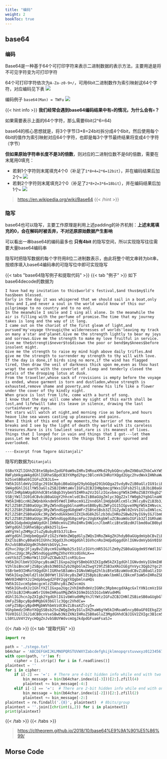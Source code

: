 ```yaml
---
title: "编码" 
weight: 2
bookToc: true
---
```


## base64

### 编码

Base64是一种基于64个可打印字符来表示二进制数据的表示方法，主要用途是将不可见字符变为可打印字符

64个可打印字符依次为`A-Za-z0-9+/`，可用6bit二进制数作为索引映射这64个字符，对应编码见下表
![](/data/image/base64_table.jpg)

编码例子
`base64(Man) = TWFu`
![](/data/image/base64_example.jpg)

{{< hint info >}}
**我们经常会遇到base64编码结果中有`=`的情况，为什么会有`=`？**

如果需要表示上面的64个字符，那么需要6bit(2^6=64)

base64的核心思想就是，将3个字节(3*8=24bit)拆分成4个6bit，然后使用每个6bit的值作为索引映射对应64个字符，也即是每3个字节最终结果将变成4个字符（字节）

**但如果原始字符串长度不是3的倍数**，则对应的二进制位数不是6的倍数，需要在末尾用0填充：
- 若剩1个字符则末尾填充4个0（补足了`1*8+4=2*6=12bit`），并在编码结果后加2个`=`
![](/data/image/base64_padding_1.jpg)
- 若剩2个字符则末尾填充2个0（补足了`2*8+2=3*6=18bit`），并在编码结果后加1个`=`
![](/data/image/base64_padding_2.jpg)

> https://en.wikipedia.org/wiki/Base64
{{< /hint >}}

### 隐写

base64也可以隐写，主要工作原理是利用上述padding的补齐机制：**上述末尾填充的0，会在解码时被丢弃，不对还原原始数据产生影响**

可以看出一串base64的编码最多也 **只有4bit** 的隐写空间，所以实现隐写往往需要大量base64编码串

隐写时把隐写数据的每个字符用8位二进制数表示，由此将整个明文串转为bit串，按顺序填入base64编码串的可隐写位中即可实现隐写

{{< tabs "base64隐写例子和提取代码" >}}
{{< tab "例子" >}}
如下base64decode的数据为
```
I have had my invitation to this$world's festival,$and thus$my$life has$been blessed.
Early in the day it was whispered that we should sail in a boat,only thou and I,and never a soul in the world would know of this our pilgrimage to no country and to no end.
In the meanwhile I smile and I sing all alone. In the meanwhile the air is filling with the perfume of promise.The time that my journey takes is long and the way of it long.
I came out on the chariot of the first gleam of light,and pursued'my'voyage througiçthe wildernesses of worlds'leaving my track on many a'star and'planet.Give me the strength lightly to bear my joys and sorrows.Give me the strength to make my love fruitful in service.
Give me the$strengti$never$to$disown the poor or bend$my$knees$before insolent might.
Give me the strength to raise my mind high above daily trifles.And give me the strength to surrender my strength to thy will with love.
If the day is done,if birds sing no more,if the wind has flagged tired, then draw the veil of darkness thick upon me,even as thou hast wrapt the earth with the coverlet of sleep and tenderly closed the petals of the drooping lotus at dusk.
From the traveller,whose sack of rrovisions is empty before the voyage is ended, whose garment is torn and dustladen,whose strength is exhausted,remove shame and poverty,and renew his life like a flower under the cover of thy kindly night.
When grace is lost from life, come with a burst of song.
I know that the day will come when my sight of this earth shall be lost,and life%will take its leave in silence, drawing the last curtain%over my eyes.
Yet stars will watch at night,and morning rise as before,and hours heave like sea waves casting up pleasures and pains.
When I think of this end of my moments,the barrier of the moments breaks and I see by the light of death thy world with its careless treasures.Rare is its lowliest seat,rare is its meanest of lives.
Things that I longed for in vain and things that I got---let them pass.Let me but truly possess the things that I ever spurned and overlooked.

----Excerpt from Tagore &Gitanjali"
```
隐写的数据为`Gitanjali`
```
SSBoYXZlIGhhZCBteSBpbnZpdGF0aW9uIHRvIHRoaXMkd29ybGQncyBmZXN0aXZhbCwkYW5kIHRodXMkbXkkbGlmZSBoYXMkYmVlbiBibGVzc2VkLk==
RWFybHkgaW4gdGhlIGRheSBpdCB3YXMgd2hpc3BlcmVkIHRoYXQgd2Ugc2hvdWxkIHNhaWwgaW4gYSBib2F0LH==
b25seSB0aG91IGFuZCBJLG==
YW5kIG5ldmVyIGEgc291bCBpbiB0aGUgd29ybGQgd291bGQga25vdyBvZiB0aGlzIG91ciBwaWxncmltYWdlIHRvIG5vIGNvdW50cnkgYW5kIHRvIG5vIGVuZC6=
SW4gdGhlIG1lYW53aGlsZSBJIHNtaWxlIGFuZCBJIHNpbmcgYWxsIGFsb25lLiBJbiB0aGUgbWVhbndoaWxlIHRoZSBhaXIgaXMgZmlsbGluZyB3aXRoIHRoZSBwZXJmdW1lIG9mIHByb21pc2Uu
VGhlIHRpbWUgdGhhdCBteSBqb3VybmV5IHRha2VzIGlzIGxvbmcgYW5kIHRoZSB3YXkgb2YgaXQgbG9uZy5=
SSBjYW1lIG91dCBvbiB0aGUgY2hhcmlvdCBvZiB0aGUgZmlyc3QgZ2xlYW0gb2YgbGlnaHQs
YW5kIHB1cnN1ZWQnbXkndm95YWdlIHRocm91Z2nndGhlIHdpbGRlcm5lc3NlcyBvZiB3b3JsZHMnbGVhdmluZyBteSB0cmFjayBvbiBtYW55IGEnc3RhciBhbmQncGxhbmV0Ln==
R2l2ZSBtZSB0aGUgc3RyZW5ndGggbGlnaHRseSB0byBiZWFyIG15IGpveXMgYW5kIHNvcnJvd3Mu
R2l2ZSBtZSB0aGUgc3RyZW5ndGggdG8gbWFrZSBteSBsb3ZlIGZydWl0ZnVsIGluIHNlcnZpY2Uu
R2l2ZSBtZSB0aGUkc3RyZW5ndGkkbmV2ZXIkdG8kZGlzb3duIHRoZSBwb29yIG9yIGJlbmQkbXkka25lZXMkYmVmb3JlIGluc29sZW50IG1pZ2h0Lk==
R2l2ZSBtZSB0aGUgc3RyZW5ndGggdG8gcmFpc2UgbXkgbWluZCBoaWdoIGFib3ZlIGRhaWx5IHRyaWZsZXMu
QW5kIGdpdmUgbWUgdGhlIHN0cmVuZ3RoIHRvIHN1cnJlbmRlciBteSBzdHJlbmd0aCB0byB0aHkgd2lsbCB3aXRoIGxvdmUu
SWYgdGhlIGRheSBpcyBkb25lLG==
aWYgYmlyZHMgc2luZyBubyBtb3JlLB==
aWYgdGhlIHdpbmQgaGFzIGZsYWdnZWQgdGlyZWQsIHRoZW4gZHJhdyB0aGUgdmVpbCBvZiBkYXJrbmVzcyB0aGljayB1cG9uIG1lLG==
ZXZlbiBhcyB0aG91IGhhc3Qgd3JhcHQgdGhlIGVhcnRoIHdpdGggdGhlIGNvdmVybGV0IG9mIHNsZWVwIGFuZCB0ZW5kZXJseSBjbG9zZWQgdGhlIHBldGFscyBvZiB0aGUgZHJvb3BpbmcgbG90dXMgYXQgZHVzay7=
RnJvbSB0aGUgdHJhdmVsbGVyLJ==
d2hvc2Ugc2FjayBvZiBycm92aXNpb25zIGlzIGVtcHR5IGJlZm9yZSB0aGUgdm95YWdlIGlzIGVuZGVkLCB3aG9zZSBnYXJtZW50IGlzIHRvcm4gYW5kIGR1c3RsYWRlbiy=
d2hvc2Ugc3RyZW5ndGggaXMgZXhoYXVzdGVkLK==
cmVtb3ZlIHNoYW1lIGFuZCBwb3ZlcnR5LG==
YW5kIHJlbmV3IGhpcyBsaWZlIGxpa2UgYSBmbG93ZXIgdW5kZXIgdGhlIGNvdmVyIG9mIHRoeSBraW5kbHkgbmlnaHQu
V2hlbiBncmFjZSBpcyBsb3N0IGZyb20gbGlmZSwgY29tZSB3aXRoIGEgYnVyc3Qgb2Ygc29uZy4=
SSBrbm93IHRoYXQgdGhlIGRheSB3aWxsIGNvbWUgd2hlbiBteSBzaWdodCBvZiB0aGlzIGVhcnRoIHNoYWxsIGJlIGxvc3Qs
YW5kIGxpZmUld2lsbCB0YWtlIGl0cyBsZWF2ZSBpbiBzaWxlbmNlLCBkcmF3aW5nIHRoZSBsYXN0IGN1cnRhaW4lb3ZlciBteSBleWVzLl==
WWV0IHN0YXJzIHdpbGwgd2F0Y2ggYXQgbmlnaHQs
YW5kIG1vcm5pbmcgcmlzZSBhcyBiZWZvcmUs
YW5kIGhvdXJzIGhlYXZlIGxpa2Ugc2VhIHdhdmVzIGNhc3RpbmcgdXAgcGxlYXN1cmVzIGFuZCBwYWlucy6=
V2hlbiBJIHRoaW5rIG9mIHRoaXMgZW5kIG9mIG15IG1vbWVudHMs
dGhlIGJhcnJpZXIgb2YgdGhlIG1vbWVudHMgYnJlYWtzIGFuZCBJIHNlZSBieSB0aGUgbGlnaHQgb2YgZGVhdGggdGh5IHdvcmxkIHdpdGggaXRzIGNhcmVsZXNzIHRyZWFzdXJlcy7=
UmFyZSBpcyBpdHMgbG93bGllc3Qgc2VhdCw=
cmFyZSBpcyBpdHMgbWVhbmVzdCBvZiBsaXZlcy5=
VGhpbmdzIHRoYXQgSSBsb25nZWQgZm9yIGluIHZhaW6gYW5kIHRoaW5ncyB0aGF0IEkgZ290LS0tbGV0IHRoZW0gcGFzcy6=
TGV0IG1lIGJ1dCB0cnVseSBwb3NzZXNzIHRoZSB0aGluZ3MgdGhhdCBJIGV2ZXIgc3B1cm5lZCBhbmQgb3Zlcmxvb2tlZC6=
LS0tLUV4Y2VycHQgZnJvbSBUYWdvcmUgJkdpdGFuamFsaSJ=
```
{{< /tab >}}
{{< tab "提取代码" >}}
```python
import re

path = './stego.txt'
b64char = 'ABCDEFGHIJKLMNOPQRSTUVWXYZabcdefghijklmnopqrstuvwxyz0123456789+/'
with open(path, 'r')as f:
	cipher = [i.strip() for i in f.readlines()]
plaintext = ''
for i in cipher:
	if i[-2] == '=':  # There are 4-bit hidden info while end with two '='
		bin_message = bin(b64char.index(i[-3]))[2:].zfill(4)
		plaintext += bin_message[-4:]
	elif i[-1] == '=':  # There are 2-bit hidden info while end with one '='
		bin_message = bin(b64char.index(i[-2]))[2:].zfill(2)
		plaintext += bin_message[-2:]
plaintext = re.findall('.{8}', plaintext)  # 8bits/group
plaintext = ''.join([chr(int(i,2)) for i in plaintext])
print(plaintext)
```
{{< /tab >}}
{{< /tabs >}}

> https://cltheorem.github.io/2018/10/base64%E9%9A%90%E5%86%99/

## Morse Code